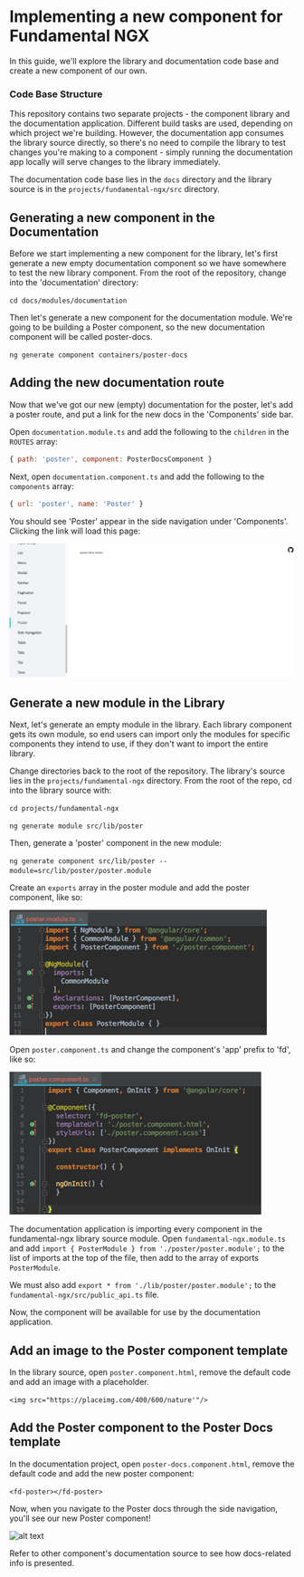 # Implementing a new component for Fundamental NGX

In this guide, we'll explore the library and documentation code base and create a new component of our own.

### Code Base Structure

This repository contains two separate projects - the component library and the documentation application.  Different build tasks are used, depending on which project we're building.  However, the documentation app consumes the library source directly, so there's no need to compile the library to test changes you're making to a component - simply running the documentation app locally will serve changes to the library immediately.

The documentation code base lies in the `docs` directory and the library source is in the `projects/fundamental-ngx/src` directory.

## Generating a new component in the Documentation

Before we start implementing a new component for the library, let's first generate a new empty documentation component so we have somewhere to test the new library component.  From the root of the repository, change into the 'documentation' directory:

`cd docs/modules/documentation`

Then let's generate a new component for the documentation module.  We're going to be building a Poster component, so the new documentation component will be called poster-docs.

`ng generate component containers/poster-docs`

## Adding the new documentation route

Now that we've got our new (empty) documentation for the poster, let's add a poster route, and put a link for the new docs in the 'Components' side bar.

Open `documentation.module.ts` and add the following to the `children` in the `ROUTES` array:

```javascript
{ path: 'poster', component: PosterDocsComponent }
```

Next, open `documentation.component.ts` and add the following to the `components` array:

```javascript
{ url: 'poster', name: 'Poster' }
```

You should see 'Poster' appear in the side navigation under 'Components'.  Clicking the link will load this page:

![alt text](./readme-assets/poster-docs-works.png "Poster Docs Works image")

## Generate a new module in the Library

Next, let's generate an empty module in the library.  Each library component gets its own module, so end users can import only the modules for specific components they intend to use, if they don't want to import the entire library.

Change directories back to the root of the repository.  The library's source lies in the `projects/fundamental-ngx` directory.  From the root of the repo, cd into the library source with:

`cd projects/fundamental-ngx`

`ng generate module src/lib/poster`

Then, generate a 'poster' component in the new module:

`ng generate component src/lib/poster --module=src/lib/poster/poster.module`

Create an `exports` array in the poster module and add the poster component, like so:

![alt text](./readme-assets/poster-module.png "Poster Module Code")

Open `poster.component.ts` and change the component's 'app' prefix to 'fd', like so:

![alt text](./readme-assets/empty-poster-code.png "Poster Empty Code")

The documentation application is importing every component in the fundamental-ngx library source module.  Open `fundamental-ngx.module.ts` and add `import { PosterModule } from './poster/poster.module';` to the list of imports at the top of the file, then add to the array of exports `PosterModule`.

We must also add `export * from './lib/poster/poster.module';` to the `fundamental-ngx/src/public_api.ts` file.

Now, the <fd-poster> component will be available for use by the documentation application.

## Add an image to the Poster component template

In the library source, open `poster.component.html`, remove the default code and add an image with a placeholder.

```<img src="https://placeimg.com/400/600/nature'"/>```

## Add the Poster component to the Poster Docs template

In the documentation project, open `poster-docs.component.html`, remove the default code and add the new poster component:

```<fd-poster></fd-poster>```

Now, when you navigate to the Poster docs through the side navigation, you'll see our new Poster component!

![alt text](./readme-assets/finished-poster-component.png "Finished Poster Component")

Refer to other component's documentation source to see how docs-related info is presented.
